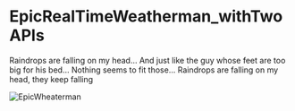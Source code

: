 # EpicRealTimeWeatherman_withTwoAPIs

Raindrops are falling on my head...
And just like the guy whose feet are too big for his bed...
Nothing seems to fit those...
Raindrops are falling on my head, they keep falling
 
![EpicWheaterman](https://user-images.githubusercontent.com/61872257/156557871-65f87f7e-ace8-4ae6-a4e3-1e339f608db8.png)
